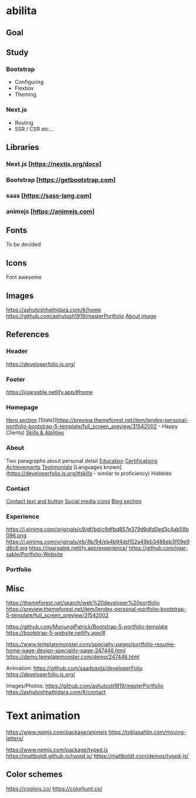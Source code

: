 # abilita

## Goal

## Study

### Bootstrap
- Configuring
- Flexbox
- Theming

### Next.js
- Routing
- SSR / CSR etc...

## Libraries

### Next.js [https://nextjs.org/docs]
### Bootstrap [https://getbootstrap.com]
### saas [https://sass-lang.com]
### animejs [https://animejs.com]

## Fonts

To be decided

## Icons

Font awesome

## Images

https://ashutoshhathidara.com/#/home
https://github.com/ashutosh1919/masterPortfolio
[About image](https://themewagon.github.io/satner/img/about-us.png)

## References

### Header

https://developerfolio.js.org/

### Footer

https://jigarsable.netlify.app/#home

### Homepage

[Hero section](https://demo.templatemonster.com/demo/247446.html)
[Stats](https://preview.themeforest.net/item/lendex-personal-portfolio-bootstrap-5-template/full_screen_preview/31542002 - Happy Clients)
[Skills & Abilities](https://jigarsable.netlify.app/#home)

### About

Two paragraphs about personal detail
[Education](https://ashutoshhathidara.com/#/education)
[Certifications](https://ashutoshhathidara.com/#/education)
[Achievements](https://developerfolio.js.org/#achievements)
[Testimonials](https://froala.com/wp-content/uploads/2021/05/testimonial-page-5-1024x428.png)
[Languages known](https://developerfolio.js.org/#skills - similar to proficiency)
Hobbies

### Contact

[Contact text and button](https://www.hirenchhatbar.com/#contact)
[Social media icons](https://ashutoshhathidara.com/#/contact)
[Blog section](https://ashutoshhathidara.com/#/contact)

### Experience

https://i.pinimg.com/originals/c9/df/bd/c9dfbd857e379d9dfd0ed3c4ab58b096.png
https://i.pinimg.com/originals/eb/4b/94/eb4b94dd152a49bb3486eb3f09e9d8c6.jpg
https://jigarsable.netlify.app/experience/
https://github.com/jigar-sable/Portfolio-Website

### Portfolio

## Misc

https://themeforest.net/search/web%20developer%20portfolio
https://preview.themeforest.net/item/lendex-personal-portfolio-bootstrap-5-template/full_screen_preview/31542002

https://github.com/MuriungiPatrick/Bootstrap-5-portfolio-template
https://bootstrap-5-website.netlify.app/#

https://www.templatemonster.com/specialty-pages/portfolio-resume-home-page-design-speciality-page-247446.html
https://demo.templatemonster.com/demo/247446.html

Animation:
https://github.com/saadpasta/developerFolio
https://developerfolio.js.org/

Images/Photos:
https://github.com/ashutosh1919/masterPortfolio
https://ashutoshhathidara.com/#/contact

# Text animation

https://www.npmjs.com/package/animejs
https://tobiasahlin.com/moving-letters/

https://www.npmjs.com/package/typed.js
https://mattboldt.github.io/typed.js/
https://mattboldt.com/demos/typed-js/

## Color schemes

https://coolors.co/
https://colorhunt.co/